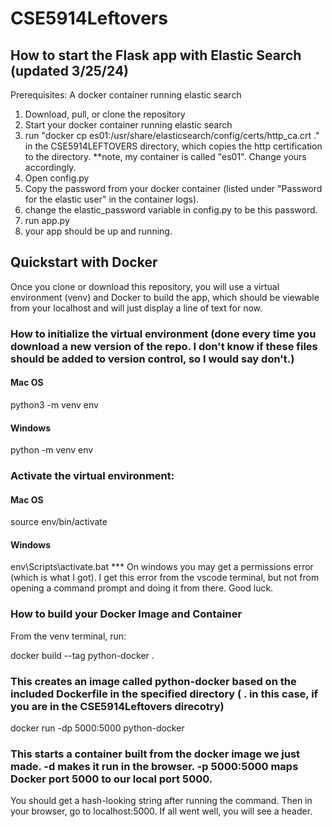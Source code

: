 # CSE5914Leftovers

## How to start the Flask app with Elastic Search (updated 3/25/24)
Prerequisites:
  A docker container running elastic search
  
1. Download, pull, or clone the repository
2. Start your docker container running elastic search
3. run "docker cp es01:/usr/share/elasticsearch/config/certs/http_ca.crt ." in the CSE5914LEFTOVERS directory, which copies the http certification to the directory.
     **note, my container is called "es01". Change yours accordingly.
5. Open config.py
6. Copy the password from your docker container (listed under "Password for the elastic user" in the container logs).
7. change the elastic_password variable in config.py to be this password.
8. run app.py
9. your app should be up and running.


## Quickstart with Docker

Once you clone or download this repository, you will use a virtual environment (venv) and Docker to build the app, which should be viewable from your localhost and will just display a line of text for now.

### How to initialize the virtual environment (done every time you download a new version of the repo. I don't know if these files should be added to version control, so I would say don't.)

#### Mac OS

python3 -m venv env

#### Windows

python -m venv env

### Activate the virtual environment:

#### Mac OS

source env/bin/activate

#### Windows

env\Scripts\activate.bat
\*\*\* On windows you may get a permissions error (which is what I got). I get this error from the vscode terminal, but not from opening a command prompt and doing it from there. Good luck.

### How to build your Docker Image and Container

From the venv terminal, run:

docker build --tag python-docker . 
### This creates an image called python-docker based on the included Dockerfile in the specified directory ( . in this case, if you are in the CSE5914Leftovers direcotry)

docker run -dp 5000:5000 python-docker 
### This starts a container built from the docker image we just made. -d makes it run in the browser. -p 5000:5000 maps Docker port 5000 to our local port 5000.

You should get a hash-looking string after running the command. Then in your browser, go to localhost:5000.
If all went well, you will see a header.
